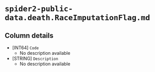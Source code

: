 # `spider2-public-data.death.RaceImputationFlag.md`

## Column details

* [INT64]    `Code`
  - No description available
* [STRING]    `Description`
  - No description available

